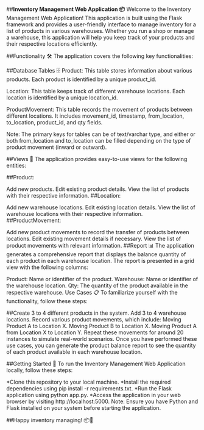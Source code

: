 ##**Inventory Management Web Application 📦**
Welcome to the Inventory Management Web Application! This application is built using the Flask framework and provides a user-friendly interface to manage inventory for a list of products in various warehouses. Whether you run a shop or manage a warehouse, this application will help you keep track of your products and their respective locations efficiently.

##Functionality 🛠️
The application covers the following key functionalities:

##Database Tables 🗄️
Product: This table stores information about various products. Each product is identified by a unique product_id.

Location: This table keeps track of different warehouse locations. Each location is identified by a unique location_id.

ProductMovement: This table records the movement of products between different locations. It includes movement_id, timestamp, from_location, to_location, product_id, and qty fields.

Note: The primary keys for tables can be of text/varchar type, and either or both from_location and to_location can be filled depending on the type of product movement (inward or outward).

##Views 👀
The application provides easy-to-use views for the following entities:

##Product:

Add new products.
Edit existing product details.
View the list of products with their respective information.
##Location:

Add new warehouse locations.
Edit existing location details.
View the list of warehouse locations with their respective information.
##ProductMovement:

Add new product movements to record the transfer of products between locations.
Edit existing movement details if necessary.
View the list of product movements with relevant information.
##Report 📊
The application generates a comprehensive report that displays the balance quantity of each product in each warehouse location. The report is presented in a grid view with the following columns:

Product: Name or identifier of the product.
Warehouse: Name or identifier of the warehouse location.
Qty: The quantity of the product available in the respective warehouse.
Use Cases 📋
To familiarize yourself with the functionality, follow these steps:

##Create 3 to 4 different products in the system.
Add 3 to 4 warehouse locations.
Record various product movements, which include:
Moving Product A to Location X.
Moving Product B to Location X.
Moving Product A from Location X to Location Y.
Repeat these movements for around 20 instances to simulate real-world scenarios.
Once you have performed these use cases, you can generate the product balance report to see the quantity of each product available in each warehouse location.

##Getting Started 🚀
To run the Inventory Management Web Application locally, follow these steps:

*Clone this repository to your local machine.
*Install the required dependencies using pip install -r requirements.txt.
*Run the Flask application using python app.py.
*Access the application in your web browser by visiting http://localhost:5000.
Note: Ensure you have Python and Flask installed on your system before starting the application.


##Happy inventory managing! 📦🚀
 
